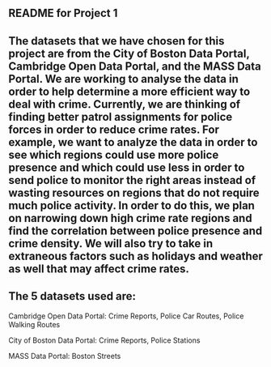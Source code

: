 README for Project 1
--------------------
The datasets that we have chosen for this project are from the City of Boston Data Portal, Cambridge Open Data Portal, and the MASS Data Portal. We are working to analyse the data in order to help determine a more efficient way to deal with crime. Currently, we are thinking of finding better patrol assignments for police forces in order to reduce crime rates. For example, we want to analyze the data in order to see which regions could use more police presence and which could use less in order to send police to monitor the right areas instead of wasting resources on regions that do not require much police activity. In order to do this, we plan on narrowing down high crime rate regions and find the correlation between police presence and crime density. We will also try to take in extraneous factors such as holidays and weather as well that may affect crime rates.
------------------------
The 5 datasets used are:
------------------------
Cambridge Open Data Portal: Crime Reports, Police Car Routes, Police Walking Routes

City of Boston Data Portal: Crime Reports, Police Stations

MASS Data Portal: Boston Streets
